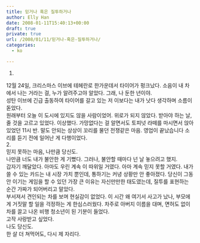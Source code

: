 ```yaml
---
title: 믿거나 혹은 질투하거나
author: Elly Han
date: 2008-01-11T15:40:13+00:00
draft: true
private: true
url: /2008/01/11/믿거나-혹은-질투하거나/
categories:
  - ko

---
```

1.

<div>
</div>

<div>
  12월 24일, 크리스마스 이브에 테헤란로 한가운데서 타이어가 펑크났다. 소음이 내 차에서 나는 거라는 걸, 누가 알려주고야 알았다. 그래, 나 둔한 년이야.
</div>

<div>
  <div>
  </div>
  
  <div>
    성탄 이브에 긴급 출동하여 타이어를 갈고 있는 저 이보다는 내가 낫다 생각하며 소름이 돋았다.
  </div>
  
  <div>
  </div>
  
  <div>
    원래부터 오늘 이 도시에 있지도 않을 사람이었어. 위로가 되지 않았다. 받아야 하는 날, 줄 것을 고르고 있었다. 이상했다. 가망없다는 걸 알면서도 토피넛 라떼를 마시면서 앉아있었던 11시 반. 말도 안되는 상상이 꼬리를 물던 전쟁같은 마음. 영업이 끝났습니다 소리를 듣기 전에 일어난 게 다행이었다.
  </div>
  
  <div>
  </div>
  
  <div>
  </div>
  
  <div>
    2.
  </div>
  
  <div>
  </div>
  
  <div>
    믿지 못하는 마음, 나만큼 당신도.
  </div>
  
  <div>
  </div>
  
  <div>
    나만큼 너도 내가 불안한 게 기뻤다. 그러나, 불안할 때마다 넌 날 놓으려고 했지.
  </div>
  
  <div>
  </div>
  
  <div>
    갑자기 깨달았다. 아마도 우린 계속 이 따위일 거였다. 아마 계속 믿지 못할 거였다. 내가 쓸 수 있는 카드는 내 시장 가치 뿐인데, 통하기는 커녕 상황만 안 좋아졌다. 당신이 그동안 이기는 게임을 할 수 있던 가장 큰 이유는 자신만만한 태도였는데, 질투를 표현하는 순간 가짜가 되어버리고 말았다.
  </div>
  
  <div>
  </div>
  
  <div>
    부서져서 견인되는 차를 보며 현실감이 없었다. 이 시간 왜 여기서 사고가 났나, 부모에게 거짓말 할 일을 걱정하는 게 한심스러웠다. 차주로 아버지 이름을 대며, 면허도 없이 차를 끌고 나온 비행 청소년이 된 기분이 들었다.
  </div>
  
  <div>
  </div>
  
  <div>
    고작 사랑받고 싶었다.
  </div>
  
  <div>
    나도 당신도.
  </div>
  
  <div>
  </div>
  
  <div>
    한 살 더 쳐먹어도, 다시 제 자리다.
  </div>
</div>